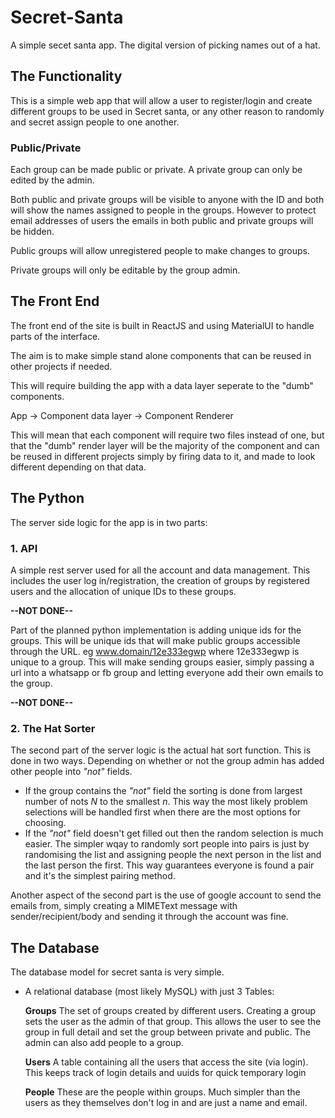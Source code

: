 # Secret-Santa
A simple secet santa app. The digital version of picking names out of a hat.


## The Functionality

This is a simple web app that will allow a user to register/login and create different groups to be used in Secret santa, or any other reason to randomly and secret assign people to one another.

### Public/Private
Each group can be made public or private. A private group can only be edited by the admin. 

Both public and private groups will be visible to anyone with the ID and both will show the names assigned to people in the groups. However to protect email addresses of users the emails in both public and private groups will be hidden.

Public groups will allow unregistered people to make changes to groups. 

Private groups will only be editable by the group admin.



## The Front End

The front end of the site is built in ReactJS and using MaterialUI to handle parts of the interface.

The aim is to make simple stand alone components that can be reused in other projects if needed. 

This will require building the app with a data layer seperate to the "dumb" components.

App -> Component data layer -> Component Renderer

This will mean that each component will require two files instead of one, but that the "dumb" render layer will be the majority of the component and can be reused in different projects simply by firing data to it, and made to look different depending on that data.


## The Python



The server side logic for the app is in two parts:

### 1. API 

A simple rest server used for all the account and data management. This includes the user log in/registration, the creation of groups by registered users and the allocation of unique IDs to these groups.

**--NOT DONE--**
 
Part of the planned python implementation is adding unique ids for the groups. This will be unique ids that will make public groups accessible through the URL. eg www.domain/12e333egwp where 12e333egwp is unique to a group.
This will make sending groups easier, simply passing a url into a whatsapp or fb group and letting everyone add their own emails to the group. 

**--NOT DONE--**

### 2. The Hat Sorter
The second part of the server logic is the actual hat sort function.
This is done in two ways. Depending on whether or not the group admin has added other people into _"not"_ fields.

- If the group contains the _"not"_ field the sorting is done from largest number of nots _N_ to the smallest _n_. This way the most likely problem selections will be handled first when there are the most options for choosing.
- If the _"not"_ field doesn't get filled out then the random selection is much easier. The simpler wqay to randomly sort people into pairs is just by randomising the list and assigning people the next person in the list and the last person the first. This way guarantees everyone is found a pair and it's the simplest pairing method.


Another aspect of the second part is the use of google account to send the emails from, simply creating a MIMEText message with sender/recipient/body and sending it through the account was fine. 


## The Database
The database model for secret santa is very simple. 

- A relational database (most likely MySQL) with just 3 Tables:

    **Groups**
        The set of groups created by different users. Creating a group sets the user as the admin of that group. This allows the user to see the group in full detail and set the group between private and public. The admin can also add people to a group.  
        
    **Users**
        A table containing all the users that access the site (via login). This keeps track of login details and uuids for quick temporary login
        
    **People**
        These are the people within groups. Much simpler than the users as they themselves don't log in and are just a name and email.
 
